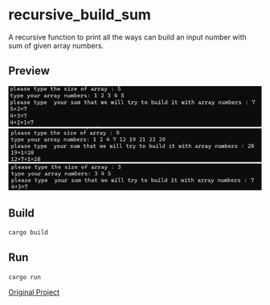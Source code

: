# recursive_build_sum

A recursive function to print all the ways can build an input number with sum of given array numbers.

## Preview

![](images/img1.png)
![](images/img2.png)
![](images/img3.png)

## Build
```bash
cargo build
```

## Run
```bash
cargo run
```

[Original Project](https://github.com/mahditn2000/recursiveBuildSum)
